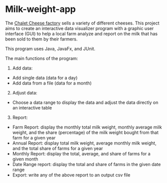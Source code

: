 # Milk-weight-app

The <a href="https://www.wisconsincheese.com/wi-cheese-companies/27/chalet-cheese-cooperative">Chalet Cheese factory</a> sells a variety of different cheeses. This project aims to create an interactive data visualizer program with a graphic user interface (GUI) to help a local farm analyze and report on the milk that has been sold to them by their farmers.

This program uses Java, JavaFx, and JUnit.

The main functions of the program:
1. Add data:
- Add single data (data for a day)
- Add data from a file (data for a month)
2. Adjust data:
- Choose a data range to display the data and adjust the data directly on an interactive table
3. Report:
- Farm Report: display the monthly total milk weight, monthly average milk weight, and the share (percentage) of the milk weight bought from that farm for a given year
- Annual Report: display total milk weight, average monthly milk weight, and the total share of farms for a given year
- Monthly Report: display the total, average, and share of farms for a given month
- Date Range report: display the total and share of farms in the given date range
- Export: write any of the above report to an output csv file
